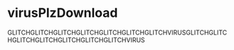# virusPlzDownload
GLITCHGLITCHGLITCHGLITCHGLITCHGLITCHGLITCHVIRUSGLITCHGLITCHGLITCHGLITCHGLITCHGLITCHGLITCHVIRUS
